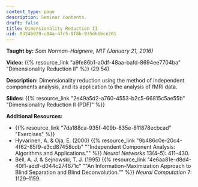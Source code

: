 ```yaml
---
content_type: page
description: Seminar contents.
draft: false
title: Dimensionality Reduction II
uid: 0324b929-c04a-4fc5-9f8b-935dbbbce261
---
```

**Taught by:** *Sam Norman-Haignere, MIT (January 21, 2016)* 

**Video:** {{% resource_link "a9fe86b1-a0df-48aa-bafd-8694ee7704ba" "Dimensionality Reduction II" %}} (29:54)

**Description:** Dimensionality reduction using the method of independent components analysis, and its application to the analysis of fMRI data.

**Slides:** {{% resource_link "2e49a5d2-a760-4553-b2c5-66815c5ae55b" "Dimensionality Reduction II (PDF)" %}}

**Additional Resources:**

- {{% resource_link "7da188ca-935f-409b-835e-811878ecbcad" "Exercises" %}}
- Hyvarinen, A. & Oja, E. (2000) {{% resource_link "9b486c0e-20c4-4f62-85f9-e3cd87458cdb" "\"Independent Component Analysis: Algorithms and Applications.\"" %}} *Neural Networks* 13(4–5): 411–430.
- Bell, A. J. & Sejnowski, T. J. (1995) {{% resource_link "4e6aa81e-d8d4-40f1-addf-d044c274671c" "\"An Information-Maximization Approach to Blind Separation and Blind Deconvolution.\"" %}} *Neural Computation* 7: 1129–1159.